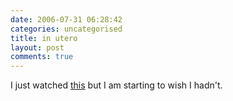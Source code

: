 ```yaml
---
date: 2006-07-31 06:28:42
categories: uncategorised
title: in utero
layout: post
comments: true
---
```

I just watched
[this](http://djstelios.wordpress.com/2006/07/28/fetus-in-mans-stomach/)
but I am starting to wish I hadn't.
